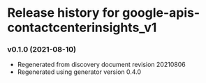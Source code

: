 # Release history for google-apis-contactcenterinsights_v1

### v0.1.0 (2021-08-10)

* Regenerated from discovery document revision 20210806
* Regenerated using generator version 0.4.0

